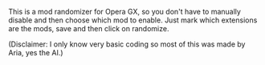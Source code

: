 This is a mod randomizer for Opera GX, so you don't have to manually disable and then choose which mod to enable.
Just mark which extensions are the mods, save and then click on randomize.

(Disclaimer: I only know very basic coding so most of this was made by Aria, yes the AI.)